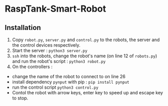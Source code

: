 # RaspTank-Smart-Robot

## Installation

1. Copy `robot.py`, `server.py` and `control.py` to the robots, the server and the control devices respectively.
2. Start the server : `python3 server.py`
3. `ssh` into the robots, change the robot's name (on line 12 of `robots.py`) and run the robot's script : `python3 robot.py`
4. On the controllers :
  - change the name of the robot to connect to on line 26
  - install dependency `pynput` with pip : `pip install pynput`
  - run the control script `python3 control.py`
  - Contol the robot with arrow keys, enter key to speed up and escape key to stop.
